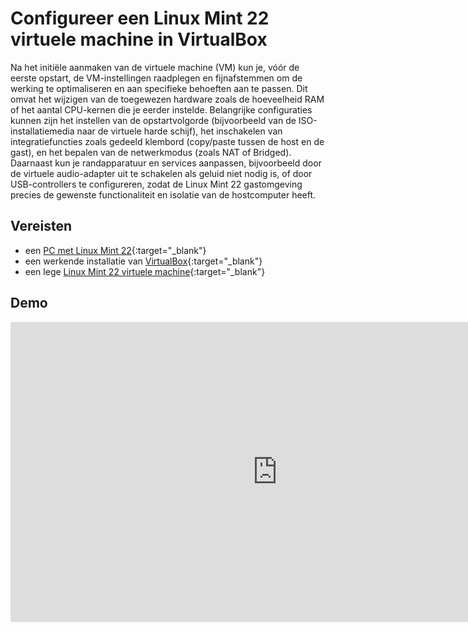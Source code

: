 # Configureer een Linux Mint 22 virtuele machine in VirtualBox

Na het initiële aanmaken van de virtuele machine (VM) kun je, vóór de eerste opstart, de VM-instellingen raadplegen en fijnafstemmen om de werking te optimaliseren en aan specifieke behoeften aan te passen. Dit omvat het wijzigen van de toegewezen hardware zoals de hoeveelheid RAM of het aantal CPU-kernen die je eerder instelde. Belangrijke configuraties kunnen zijn het instellen van de opstartvolgorde (bijvoorbeeld van de ISO-installatiemedia naar de virtuele harde schijf), het inschakelen van integratiefuncties zoals gedeeld klembord (copy/paste tussen de host en de gast), en het bepalen van de netwerkmodus (zoals NAT of Bridged). Daarnaast kun je randapparatuur en services aanpassen, bijvoorbeeld door de virtuele audio-adapter uit te schakelen als geluid niet nodig is, of door USB-controllers te configureren, zodat de Linux Mint 22 gastomgeving precies de gewenste functionaliteit en isolatie van de hostcomputer heeft.

## Vereisten
- een [PC met Linux Mint 22](../../tutorials/setup-windows11-linuxmint22-dual-boot-uefi/index.md ){:target="_blank"}
- een werkende installatie van [VirtualBox](../setup-virtualbox7-linuxmint22-oracledeb/index.md){:target="_blank"}
- een lege [Linux Mint 22 virtuele machine](../maak-linuxmint22-vm-virtualbox/index.md){:target="_blank"}

## Demo
<iframe width="854" height="480" src="https://www.youtube.com/embed/WJA9DHJAg5I?autoplay=0&loop=0&mute=0" title="YouTube video player" frameborder="0" allow="accelerometer; autoplay; clipboard-write; encrypted-media; gyroscope; picture-in-picture; web-share" referrerpolicy="strict-origin-when-cross-origin" allowfullscreen></iframe>